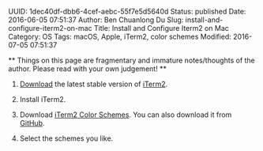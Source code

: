 UUID: 1dec40df-dbb6-4cef-aebc-55f7e5d5640d
Status: published
Date: 2016-06-05 07:51:37
Author: Ben Chuanlong Du
Slug: install-and-configure-iterm2-on-mac
Title: Install and Configure Iterm2 on Mac
Category: OS
Tags: macOS, Apple, iTerm2, color schemes
Modified: 2016-07-05 07:51:37

**
Things on this page are
fragmentary and immature notes/thoughts of the author.
Please read with your own judgement!
**

1. [Download](http://iterm2.com/downloads.html) 
    the latest stable version of [iTerm2](http://iterm2.com).

2. Install iTerm2.

3. Download [iTerm2 Color Schemes](http://iterm2colorschemes.com/).
    You can also download it from [GitHub](https://github.com/mbadolato/iTerm2-Color-Schemes).

4. Select the schemes you like. 

